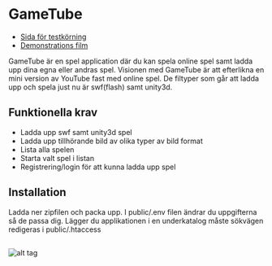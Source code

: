 # GameTube


* [Sida för testkörning](http://45.55.147.164/game/)
* [Demonstrations film](https://www.screenmailer.com/v/uGqagKnaoUCC9GU)

GameTube är en spel application där du kan spela online spel samt ladda upp dina egna eller andras spel.
Visionen med GameTube är att efterlikna en mini version av YouTube fast med online spel.
De filtyper som går att ladda upp och spela just nu är swf(flash) samt unity3d.

## Funktionella krav
* Ladda upp swf samt unity3d spel
* Ladda upp tillhörande bild av olika typer av bild format
* Lista alla spelen
* Starta valt spel i listan
* Registrering/login för att kunna ladda upp spel

## Installation
Ladda ner zipfilen och packa upp. I public/.env filen ändrar du uppgifterna så de passa dig.
Lägger du applikationen i en underkatalog måste sökvägen redigeras i public/.htaccess

##
![alt tag](http://www.judins.net/stamp-w3c.png)


